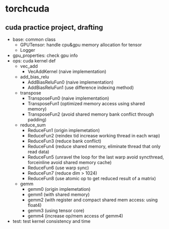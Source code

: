 # torchcuda

## cuda practice project, drafting

- base: common class
    - GPUTensor: handle cpu&gpu memory allocation for tensor
    - Logger
- gpu_properties: check gpu info
- ops: cuda kernel def
    - vec_add
        - VecAddKernel (naive implementation)
    - add_bias_relu
        - AddBiasReluFun0 (naive implementation)
        - AddBiasReluFun1 (use difference indexing method)
    - transpose
        - TransposeFun0 (naive implementation)
        - TransposeFun1 (optimized memory access using shared memory)
        - TransposeFun2 (avoid shared memory bank conflict through padding)
    - reduce_sum
        - ReduceFun1 (origin implemetation)
        - ReduceFun2 (reindex tid increase working thread in each wrap)
        - ReduceFun3 (reduce bank conflict)
        - ReduceFun4 (reduce shared memory, eliminate thread that only read data)
        - ReduceFun5 (unravel the loop for the last warp avoid syncthread, forceinline avoid shared memory cache)
        - ReduceFun6 (use warp sync)
        - ReduceFun7 (reduce dim > 1024)
        - ReduceFun8 (use atomic op to get reduced result of a matrix)
    - gemm
        - gemm0 (origin implemetation)
        - gemm1 (with shared memory)
        - gemm2 (with register and compact shared mem access: using float4)
        - gemm3 (using tensor core)
        - gemm4 (increase op/mem access of gemm4)
- test: test kernel consistency and time
